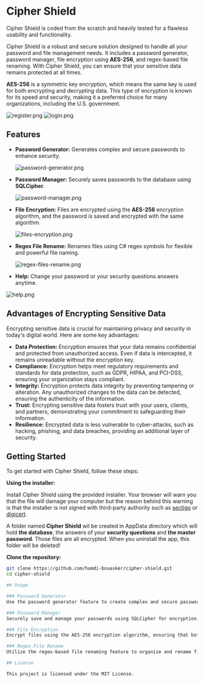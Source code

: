 # Cipher Shield

Cipher Shield is coded from the scratch and heavily tested for a flawless usability and functionality.

Cipher Shield is a robust and secure solution designed to handle all your password and file management needs. It includes a password generator, password manager, file encryption using **AES-256**, and regex-based file renaming. 
With Cipher Shield, you can ensure that your sensitive data remains protected at all times.

**AES-256** is a symmetric key encryption, which means the same key is used for both encrypting and decrypting data. 
This type of encryption is known for its speed and security, making it a preferred choice for many organizations, including the U.S. government.

![register.png](https://github.com/hamdi-bouasker/Cipher-Shield/blob/master/register.png)                     ![login.png](https://github.com/hamdi-bouasker/Cipher-Shield/blob/master/login.png)


## Features

- **Password Generator:** Generates complex and secure passwords to enhance security.

  
  ![password-generator.png](https://github.com/hamdi-bouasker/Cipher-Shield/blob/master/password-generator.png)

- **Password Manager:** Securely saves passwords to the database using **SQLCipher**.

  
  ![password-manager.png](https://github.com/hamdi-bouasker/Cipher-Shield/blob/master/password-manager.png)
  
- **File Encryption:** Files are encrypted using the **AES-256** encryption algorithm, and the password is saved and encrypted with the same algorithm.

  
  ![files-encryption.png](https://github.com/hamdi-bouasker/Cipher-Shield/blob/master/files-encryption.png)

- **Regex File Rename:** Renames files using C# regex symbols for flexible and powerful file naming.

  
  ![regex-files-rename.png](https://github.com/hamdi-bouasker/Cipher-Shield/blob/master/regex-files-rename.png)

- **Help:** Change your password or your security questions answers anytime.

  
![help.png](https://github.com/hamdi-bouasker/Cipher-Shield/blob/master/help.png)
  

## Advantages of Encrypting Sensitive Data

Encrypting sensitive data is crucial for maintaining privacy and security in today's digital world. Here are some key advantages:

- **Data Protection:** Encryption ensures that your data remains confidential and protected from unauthorized access. Even if data is intercepted, it remains unreadable without the encryption key.
- **Compliance:** Encryption helps meet regulatory requirements and standards for data protection, such as GDPR, HIPAA, and PCI-DSS, ensuring your organization stays compliant.
- **Integrity:** Encryption protects data integrity by preventing tampering or alteration. Any unauthorized changes to the data can be detected, ensuring the authenticity of the information.
- **Trust:** Encrypting sensitive data fosters trust with your users, clients, and partners, demonstrating your commitment to safeguarding their information.
- **Resilience:** Encrypted data is less vulnerable to cyber-attacks, such as hacking, phishing, and data breaches, providing an additional layer of security.

## Getting Started

To get started with Cipher Shield, follow these steps:

**Using the installer:**

Install Cipher Shield using the provided installer. Your browser will warn you that the file will damage your computer but the reason behind this warning is that the installer is not signed with third-party authority such as [sectigo](https://sectigo.com)
or [digicert](https://digicert.com).

A folder named **Cipher Shield** wil be created in AppData directory which will hold **the database**, the answers of your **security questions** and **the master password**. Those files are all encrypted.
When you uninstall the app, this folder will be deleted!

 **Clone the repository:**

   ```sh
   git clone https://github.com/hamdi-bouasker/cipher-shield.git
   cd cipher-shield

## Usage

### Password Generator
Use the password generator feature to create complex and secure passwords.

### Password Manager
Securely save and manage your passwords using SQLCipher for encryption.

### File Encryption
Encrypt files using the AES-256 encryption algorithm, ensuring that both the files and their associated passwords are protected.

### Regex File Rename
Utilize the regex-based file renaming feature to organize and rename files flexibly. If you want to use the counter please add this symbol **{n}**

## License

This project is licensed under the MIT License.


